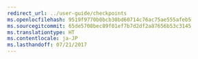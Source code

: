 ```yaml
---
redirect_url: ../user-guide/checkpoints
ms.openlocfilehash: 9519f9770b0bcb30bd60714c76ac75ae555afeb5
ms.sourcegitcommit: 65de5708bec89f01ef7b7d2df2a87656b53c3145
ms.translationtype: HT
ms.contentlocale: ja-JP
ms.lasthandoff: 07/21/2017
---
```

